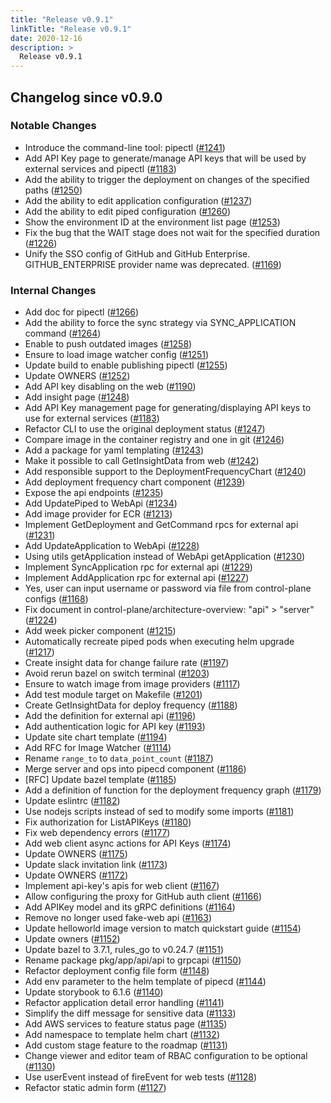 ```yaml
---
title: "Release v0.9.1"
linkTitle: "Release v0.9.1"
date: 2020-12-16
description: >
  Release v0.9.1
---
```


## Changelog since v0.9.0

### Notable Changes

* Introduce the command-line tool: pipectl ([#1241](https://github.com/pipe-cd/pipe/pull/1241))
* Add API Key page to generate/manage API keys that will be used by external services and pipectl ([#1183](https://github.com/pipe-cd/pipe/pull/1183))
* Add the ability to trigger the deployment on changes of the specified paths ([#1250](https://github.com/pipe-cd/pipe/pull/1250))
* Add the ability to edit application configuration ([#1237](https://github.com/pipe-cd/pipe/pull/1237))
* Add the ability to edit piped configuration ([#1260](https://github.com/pipe-cd/pipe/pull/1260))
* Show the environment ID at the environment list page ([#1253](https://github.com/pipe-cd/pipe/pull/1253))
* Fix the bug that the WAIT stage does not wait for the specified duration ([#1226](https://github.com/pipe-cd/pipe/pull/1226))
* Unify the SSO config of GitHub and GitHub Enterprise. GITHUB_ENTERPRISE provider name was deprecated. ([#1169](https://github.com/pipe-cd/pipe/pull/1169))

### Internal Changes

* Add doc for pipectl ([#1266](https://github.com/pipe-cd/pipe/pull/1266))
* Add the ability to force the sync strategy via SYNC_APPLICATION command ([#1264](https://github.com/pipe-cd/pipe/pull/1264))
* Enable to push outdated images ([#1258](https://github.com/pipe-cd/pipe/pull/1258))
* Ensure to load image watcher config ([#1251](https://github.com/pipe-cd/pipe/pull/1251))
* Update build to enable publishing pipectl ([#1255](https://github.com/pipe-cd/pipe/pull/1255))
* Update OWNERS ([#1252](https://github.com/pipe-cd/pipe/pull/1252))
* Add API key disabling on the web ([#1190](https://github.com/pipe-cd/pipe/pull/1190))
* Add insight page ([#1248](https://github.com/pipe-cd/pipe/pull/1248))
* Add API Key management page for generating/displaying API keys to use for external services ([#1183](https://github.com/pipe-cd/pipe/pull/1183))
* Refactor CLI to use the original deployment status ([#1247](https://github.com/pipe-cd/pipe/pull/1247))
* Compare image in the container registry and one in git ([#1246](https://github.com/pipe-cd/pipe/pull/1246))
* Add a package for yaml templating ([#1243](https://github.com/pipe-cd/pipe/pull/1243))
* Make it possible to call GetInsightData from web ([#1242](https://github.com/pipe-cd/pipe/pull/1242))
* Add responsible support to the DeploymentFrequencyChart ([#1240](https://github.com/pipe-cd/pipe/pull/1240))
* Add deployment frequency chart component ([#1239](https://github.com/pipe-cd/pipe/pull/1239))
* Expose the api endpoints ([#1235](https://github.com/pipe-cd/pipe/pull/1235))
* Add UpdatePiped to WebApi ([#1234](https://github.com/pipe-cd/pipe/pull/1234))
* Add image provider for ECR ([#1213](https://github.com/pipe-cd/pipe/pull/1213))
* Implement GetDeployment and GetCommand rpcs for external api ([#1231](https://github.com/pipe-cd/pipe/pull/1231))
* Add UpdateApplication to WebApi ([#1228](https://github.com/pipe-cd/pipe/pull/1228))
* Using utils getApplication instead of WebApi getApplication ([#1230](https://github.com/pipe-cd/pipe/pull/1230))
* Implement SyncApplication rpc for external api ([#1229](https://github.com/pipe-cd/pipe/pull/1229))
* Implement AddApplication rpc for external api ([#1227](https://github.com/pipe-cd/pipe/pull/1227))
* Yes, user can input username or password via file from control-plane configs ([#1168](https://github.com/pipe-cd/pipe/pull/1168))
* Fix document in control-plane/architecture-overview: "api" > "server" ([#1224](https://github.com/pipe-cd/pipe/pull/1224))
* Add week picker component ([#1215](https://github.com/pipe-cd/pipe/pull/1215))
* Automatically recreate piped pods when executing helm upgrade ([#1217](https://github.com/pipe-cd/pipe/pull/1217))
* Create insight data for change failure rate ([#1197](https://github.com/pipe-cd/pipe/pull/1197))
* Avoid rerun bazel on switch terminal ([#1203](https://github.com/pipe-cd/pipe/pull/1203))
* Ensure to watch image from image providers ([#1117](https://github.com/pipe-cd/pipe/pull/1117))
* Add test module target on Makefile ([#1201](https://github.com/pipe-cd/pipe/pull/1201))
* Create GetInsightData for deploy frequency ([#1188](https://github.com/pipe-cd/pipe/pull/1188))
* Add the definition for external api ([#1196](https://github.com/pipe-cd/pipe/pull/1196))
* Add authentication logic for API key ([#1193](https://github.com/pipe-cd/pipe/pull/1193))
* Update site chart template ([#1194](https://github.com/pipe-cd/pipe/pull/1194))
* Add RFC for Image Watcher ([#1114](https://github.com/pipe-cd/pipe/pull/1114))
* Rename `range_to` to `data_point_count` ([#1187](https://github.com/pipe-cd/pipe/pull/1187))
* Merge server and ops into pipecd component ([#1186](https://github.com/pipe-cd/pipe/pull/1186))
* [RFC] Update bazel template ([#1185](https://github.com/pipe-cd/pipe/pull/1185))
* Add a definition of function for the deployment frequency graph ([#1179](https://github.com/pipe-cd/pipe/pull/1179))
* Update eslintrc ([#1182](https://github.com/pipe-cd/pipe/pull/1182))
* Use nodejs scripts instead of sed to modify some imports ([#1181](https://github.com/pipe-cd/pipe/pull/1181))
* Fix authorization for ListAPIKeys ([#1180](https://github.com/pipe-cd/pipe/pull/1180))
* Fix web dependency errors ([#1177](https://github.com/pipe-cd/pipe/pull/1177))
* Add web client async actions for API Keys ([#1174](https://github.com/pipe-cd/pipe/pull/1174))
* Update OWNERS ([#1175](https://github.com/pipe-cd/pipe/pull/1175))
* Update slack invitation link ([#1173](https://github.com/pipe-cd/pipe/pull/1173))
* Update OWNERS ([#1172](https://github.com/pipe-cd/pipe/pull/1172))
* Implement api-key's apis for web client ([#1167](https://github.com/pipe-cd/pipe/pull/1167))
* Allow configuring the proxy for GitHub auth client ([#1166](https://github.com/pipe-cd/pipe/pull/1166))
* Add APIKey model and its gRPC definitions ([#1164](https://github.com/pipe-cd/pipe/pull/1164))
* Remove no longer used fake-web api ([#1163](https://github.com/pipe-cd/pipe/pull/1163))
* Update helloworld image version to match quickstart guide ([#1154](https://github.com/pipe-cd/pipe/pull/1154))
* Update owners ([#1152](https://github.com/pipe-cd/pipe/pull/1152))
* Update bazel to 3.7.1, rules_go to v0.24.7 ([#1151](https://github.com/pipe-cd/pipe/pull/1151))
* Rename package pkg/app/api/api to grpcapi ([#1150](https://github.com/pipe-cd/pipe/pull/1150))
* Refactor deployment config file form ([#1148](https://github.com/pipe-cd/pipe/pull/1148))
* Add env parameter to the helm template of pipecd ([#1144](https://github.com/pipe-cd/pipe/pull/1144))
* Update storybook to 6.1.6 ([#1140](https://github.com/pipe-cd/pipe/pull/1140))
* Refactor application detail error handling ([#1141](https://github.com/pipe-cd/pipe/pull/1141))
* Simplify the diff message for sensitive data ([#1133](https://github.com/pipe-cd/pipe/pull/1133))
* Add AWS services to feature status page ([#1135](https://github.com/pipe-cd/pipe/pull/1135))
* Add namespace to template helm chart ([#1132](https://github.com/pipe-cd/pipe/pull/1132))
* Add custom stage feature to the roadmap ([#1131](https://github.com/pipe-cd/pipe/pull/1131))
* Change viewer and editor team of RBAC configuration to be optional ([#1130](https://github.com/pipe-cd/pipe/pull/1130))
* Use userEvent instead of fireEvent for web tests ([#1128](https://github.com/pipe-cd/pipe/pull/1128))
* Refactor static admin form ([#1127](https://github.com/pipe-cd/pipe/pull/1127))
